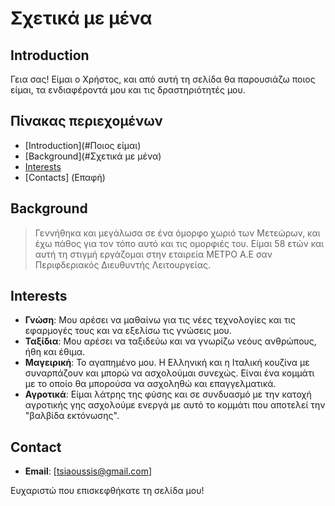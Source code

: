 # Σχετικά με μένα

## Introduction
Γεια σας! Είμαι ο Χρήστος, και από αυτή τη σελίδα θα  παρουσιάζω ποιος είμαι, τα ενδιαφέροντά μου και τις δραστηριότητές μου.

## Πίνακας περιεχομένων
- [Introduction](#Ποιος είμαι)
- [Background](#Σχετικά με μένα)
- [Interests](#Ενδιαφέροντα)
- [Contacts] (Επαφή)

## Background

> Γεννήθηκα και μεγάλωσα σε ένα όμορφο χωριό των Μετεώρων, και έχω πάθος για τον τόπο αυτό και τις ομορφιές του. Είμαι 58 ετών και αυτή τη στιγμή εργάζομαι στην εταιρεία ΜΕΤΡΟ Α.Ε σαν Περιφδεριακός Διευθυντής Λειτουργείας.

## Interests

- **Γνώση**: Μου αρέσει να μαθαίνω για τις νέες τεχνολογίες και τις εφαρμογές τους και να εξελίσω τις γνώσεις μου.
- **Ταξίδια**: Μου αρέσει να ταξιδεύω  και να γνωρίζω νεόυς ανθρώπους, ήθη και έθιμα.
- **Μαγειρική**: Το αγαπημένο μου. Η Ελληνική και η Ιταλική κουζίνα με συναρπάζουν και μπορώ να ασχολούμαι συνεχώς. Είναι ένα κομμάτι με το οποίο θα μπορούσα να ασχοληθώ και επαγγελματικά.  
- **Αγροτικά**: Είμαι λάτρης της φύσης και σε συνδυασμό με την κατοχή αγροτικής γης ασχολούμε ενεργά με αυτό το κομμάτι που αποτελεί την "βαλβίδα εκτόνωσης".

## Contact

- **Email**: [tsiaoussis@gmail.com]


Ευχαριστώ που επισκεφθήκατε τη σελίδα μου!

